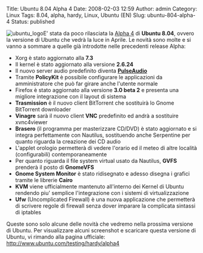 Title: Ubuntu 8.04 Alpha 4
Date: 2008-02-03 12:59
Author: admin
Category: Linux
Tags: 8.04, alpha, hardy, Linux, Ubuntu (EN)
Slug: ubuntu-804-alpha-4
Status: published

![ubuntu\_logo](http://www.andreagrandi.it/wp-content/uploads/2008/02/ubuntu-logo.thumbnail.png)E'
stata da poco rilasciata la [Alpha
4](http://www.ubuntu.com/testing/hardy/alpha4) di **Ubuntu 8.04**,
ovvero la versione di Ubuntu che vedrà la luce in Aprile. Le novità sono
molte e si vanno a sommare a quelle già introdotte nelle precedenti
release Alpha:

-   Xorg è stato aggiornato alla **7.3**
-   Il kernel è stato aggiornato alla versione **2.6.24**
-   Il nuovo server audio predefinito diventa
    [**PulseAudio**](http://pulseaudio.org/)
-   Tramite **PolicyKit** è possibile configurare le applicazioni da
    amministratore che può far girare anche l'utente normale
-   Firefox è stato aggiornato alla versione **3.0 beta 2** e presenta
    una migliore integrazione con il layout di sistema
-   **Trasmission** è il nuovo client BitTorrent che sostituirà lo Gnome
    BitTorrent downloader
-   **Vinagre** sarà il nuovo client **VNC** predefinito ed andrà a
    sostituire xvnc4viewer
-   **Brasero** (il programma per masterizzare CD/DVD) è stato
    aggiornato e si integra perfettamente con Nautilus, sostituendo
    anche Serpentine per quanto riguarda la creazione dei CD audio
-   L'applet orologio permetterà di vedere l'orario ed il meteo di altre
    località (configurabili) contemporaneamente
-   Per quanto riguarda il file system virtual usato da Nautilus,
    **GVFS** prenderà il posto di **GnomeVFS**
-   **Gnome System Monitor** è stato ridisegnato e adesso disegna i
    grafici tramite le librerie **Cairo**
-   **KVM** viene ufficialmente mantenuto all'interno dei Kernel di
    Ubuntu rendendo piu' semplice l'integrazione con i sistemi di
    virtualizzazione
-   **Ufw** (Uncomplicated Firewall) è una nuova applicazione che
    permetterà di scrivere regole di firewall senza dover imparare la
    complicata sintassi di iptables

Queste sono solo alcune delle novità che vedremo nella prossima versione
di Ubuntu. Per visualizzare alcuni screenshot e scaricare questa
versione di Ubuntu, vi rimando alla pagina ufficiale:
<http://www.ubuntu.com/testing/hardy/alpha4>
